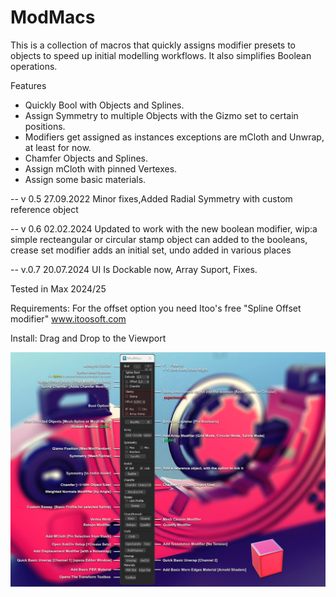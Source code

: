 # ModMacs
This is a collection of macros that quickly assigns modifier presets to objects to speed up initial modelling workflows. It also simplifies Boolean operations.

Features
- Quickly Bool with Objects and Splines.
- Assign Symmetry to multiple Objects with the Gizmo set to certain positions.
- Modifiers get assigned as instances exceptions are mCloth and Unwrap, at least for now.
- Chamfer Objects and Splines.
- Assign mCloth with pinned Vertexes.
- Assign some basic materials.

-- v 0.5   	27.09.2022 Minor fixes,Added Radial Symmetry with custom reference object
  
-- v 0.6   	02.02.2024 Updated to work with the new boolean modifier, wip:a simple recteangular or circular stamp object can added to the booleans, crease set modifier adds an initial set, undo added in various places

-- v.0.7	20.07.2024 UI Is Dockable now, Array Suport, Fixes. 	

Tested in Max 2024/25

Requirements:  For the offset option you need Itoo's free "Spline Offset modifier"  www.itoosoft.com 

Install: Drag and Drop to the Viewport

![ModMac UI](https://github.com/3dtrooper/ModMacs/blob/main/ModMac%20UI.jpg)
